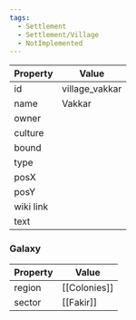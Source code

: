 ```yaml
---
tags:
  - Settlement
  - Settlement/Village
  - NotImplemented
---
```


| Property  | Value          |
| --------- | -------------- |
| id        | village_vakkar |
| name      | Vakkar         |
| owner     |                |
| culture   |                |
| bound     |                |
| type      |                |
| posX      |                |
| posY      |                |
| wiki link |                |
| text      |                |

### Galaxy
| Property | Value        |
| -------- | ------------ |
| region   | [[Colonies]] |
| sector   | [[Fakir]]    |
